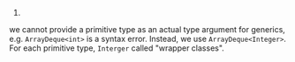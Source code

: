 1. 
we cannot provide a primitive type as an actual type argument for generics, e.g. `ArrayDeque<int>` is a syntax error. Instead, we use `ArrayDeque<Integer>`. For each primitive type, `Interger` called "wrapper classes".

<!--stackedit_data:
eyJoaXN0b3J5IjpbLTEzODI5NTQ2MDldfQ==
-->